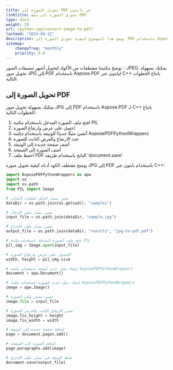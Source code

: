 ```yaml
---
title: تحويل الصورة إلى PDF في بايثون
linktitle: تحويل الصورة إلى ملف PDF
type: docs
weight: 10
url: /python-cpp/convert-image-to-pdf/
lastmod: "2024-04-22"
description: يوضح هذا الموضوع كيفية تحويل الصورة إلى PDF باستخدام Aspose.PDF لبايثون عبر مكتبة C++.
sitemap:
    changefreq: "monthly"
    priority: 0.8
---
```


توضح مكتبتنا مقتطفات من الأكواد لتحويل أشهر تنسيقات الصور - JPEG. يمكنك بسهولة تحويل صور JPG إلى PDF باستخدام Aspose.PDF لبايثون عبر C++ باتباع الخطوات التالية:

## تحويل الصورة إلى PDF

يمكنك بسهولة تحويل صور JPG إلى PDF باستخدام Aspose.PDF لـ C++ باتباع الخطوات التالية:

1. افتح ملف الصورة المدخل باستخدام مكتبة PIL
2. احصل على عرض وارتفاع الصورة
3. أنشئ مثيلًا جديدًا للوثيقة باستخدام مكتبة AsposePDFPythonWrappers
4. حدد الارتفاع والعرض الثابت للصورة
5. أضف صفحة جديدة إلى الوثيقة
6. أضف الصورة إلى الصفحة
7. احفظ ملف PDF الناتج باستخدام طريقة 'document.save'.

يوضح مقتطف الكود أدناه كيفية تحويل صورة JPG إلى PDF باستخدام بايثون عبر C++:

```python
import AsposePDFPythonWrappers as apw
import os
import os.path
from PIL import Image

# تعيين مسار الدليل لملفات البيانات
dataDir = os.path.join(os.getcwd(), "samples")

# تعيين مسار ملف الإدخال
input_file = os.path.join(dataDir, "sample.jpg")

# تعيين مسار ملف الإخراج
output_file = os.path.join(dataDir, "results", "jpg-to-pdf.pdf")

# فتح ملف الصورة المدخلة باستخدام مكتبة PIL
pil_img = Image.open(input_file)

# الحصول على عرض وارتفاع الصورة
width, height = pil_img.size

# إنشاء مثيل جديد لوثيقة باستخدام مكتبة AsposePDFPythonWrappers
document = apw.Document()

# إنشاء مثيل جديد للصورة باستخدام مكتبة AsposePDFPythonWrappers
image = apw.Image()

# تعيين مسار ملف الصورة
image.file = input_file

# تعيين الارتفاع الثابت والعرض للصورة
image.fix_height = height
image.fix_width = width

# إضافة صفحة جديدة إلى الوثيقة
page = document.pages.add()

# إضافة الصورة إلى الصفحة
page.paragraphs.add(image)

# حفظ الوثيقة في مسار ملف الإخراج
document.save(output_file)
```